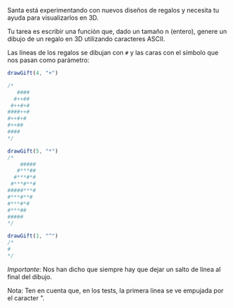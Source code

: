 Santa está experimentando con nuevos diseños de regalos y necesita tu ayuda para visualizarlos en 3D.

Tu tarea es escribir una función que, dado un tamaño n (entero), genere un dibujo de un regalo en 3D utilizando caracteres ASCII.

Las líneas de los regalos se dibujan con `#` y las caras con el símbolo que nos pasan como parámetro:

```javascript
drawGift(4, "+")

/*
   ####
  #++##
 #++#+#
####++#
#++#+#
#++##
####
*/

drawGift(5, "*")
/*
    #####
   #***##
  #***#*#
 #***#**#
#####***#
#***#**#
#***#*#
#***##
#####
*/

drawGift(1, "^")
/*
#
*/
```

_Importante_: Nos han dicho que siempre hay que dejar un salto de línea al final del dibujo.

Nota: Ten en cuenta que, en los tests, la primera línea se ve empujada por el caracter ".
